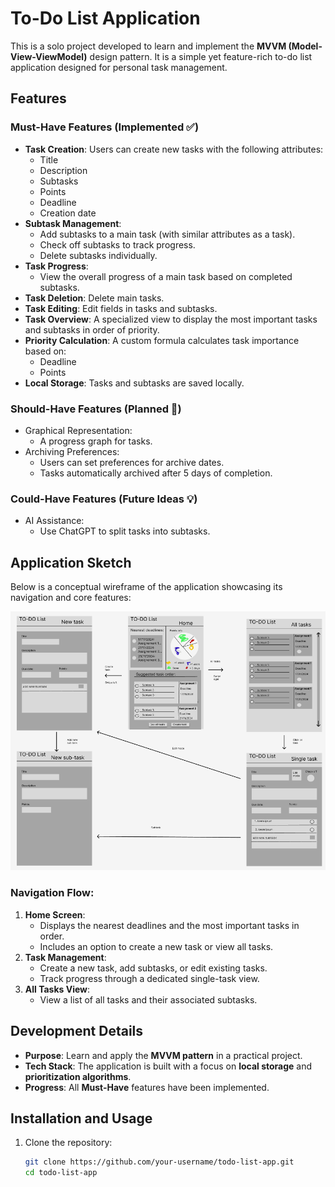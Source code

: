 # To-Do List Application

This is a solo project developed to learn and implement the **MVVM (Model-View-ViewModel)** design pattern. It is a simple yet feature-rich to-do list application designed for personal task management.

## Features

### Must-Have Features (Implemented ✅)
- **Task Creation**: Users can create new tasks with the following attributes:
  - Title
  - Description
  - Subtasks
  - Points
  - Deadline
  - Creation date
- **Subtask Management**:
  - Add subtasks to a main task (with similar attributes as a task).
  - Check off subtasks to track progress.
  - Delete subtasks individually.
- **Task Progress**:
  - View the overall progress of a main task based on completed subtasks.
- **Task Deletion**: Delete main tasks.
- **Task Editing**: Edit fields in tasks and subtasks.
- **Task Overview**: A specialized view to display the most important tasks and subtasks in order of priority.
- **Priority Calculation**: A custom formula calculates task importance based on:
  - Deadline
  - Points
- **Local Storage**: Tasks and subtasks are saved locally.

### Should-Have Features (Planned 🚧)
- Graphical Representation:
  - A progress graph for tasks.
- Archiving Preferences:
  - Users can set preferences for archive dates.
  - Tasks automatically archived after 5 days of completion.

### Could-Have Features (Future Ideas 💡)
- AI Assistance:
  - Use ChatGPT to split tasks into subtasks.

## Application Sketch

Below is a conceptual wireframe of the application showcasing its navigation and core features:

![Application Sketch](./WireFrame.png)

### Navigation Flow:
1. **Home Screen**:
   - Displays the nearest deadlines and the most important tasks in order.
   - Includes an option to create a new task or view all tasks.
2. **Task Management**:
   - Create a new task, add subtasks, or edit existing tasks.
   - Track progress through a dedicated single-task view.
3. **All Tasks View**:
   - View a list of all tasks and their associated subtasks.

## Development Details

- **Purpose**: Learn and apply the **MVVM pattern** in a practical project.
- **Tech Stack**: The application is built with a focus on **local storage** and **prioritization algorithms**.
- **Progress**: All **Must-Have** features have been implemented.

## Installation and Usage

1. Clone the repository:
   ```bash
   git clone https://github.com/your-username/todo-list-app.git
   cd todo-list-app
